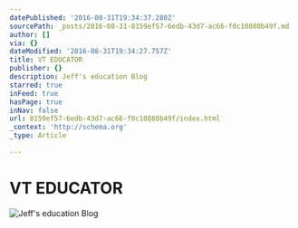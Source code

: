 ```yaml
---
datePublished: '2016-08-31T19:34:37.280Z'
sourcePath: _posts/2016-08-31-8159ef57-6edb-43d7-ac66-f0c10880b49f.md
author: []
via: {}
dateModified: '2016-08-31T19:34:27.757Z'
title: VT EDUCATOR
publisher: {}
description: Jeff's education Blog
starred: true
inFeed: true
hasPage: true
inNav: false
url: 8159ef57-6edb-43d7-ac66-f0c10880b49f/index.html
_context: 'http://schema.org'
_type: Article

---
```

# VT EDUCATOR
![Jeff's education Blog](https://the-grid-user-content.s3-us-west-2.amazonaws.com/da998b97-6dc9-4af2-8ade-2682b63ff1c9.jpg)